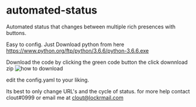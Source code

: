 # automated-status
Automated status that changes between multiple rich presences with buttons.

Easy to config. Just Download python from here 
https://www.python.org/ftp/python/3.6.6/python-3.6.6.exe

Download the code by clicking the green code button the click downnload zip
![how to download](https://cdn.discordapp.com/attachments/749528630673276938/847248654938800179/unknown.png)

edit the config.yaml to your liking.

Its best to only change URL's and the cycle of status.
for more help contact clout#0999 or email me at clout@lockrmail.com
